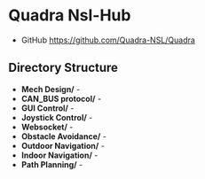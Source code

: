 # Quadra Nsl-Hub

* GitHub https://github.com/Quadra-NSL/Quadra

Directory Structure
-------------------

* **Mech Design/** -
* **CAN_BUS protocol/** -
* **GUI Control/** - 
* **Joystick Control/** -
* **Websocket/** -
* **Obstacle Avoidance/** -
* **Outdoor Navigation/** -
* **Indoor Navigation/** -
* **Path Planning/** -







